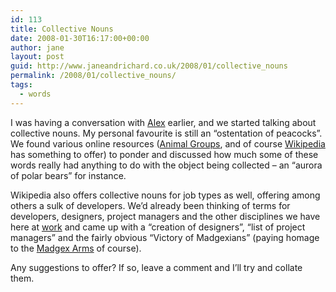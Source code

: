 ```yaml
---
id: 113
title: Collective Nouns
date: 2008-01-30T16:17:00+00:00
author: jane
layout: post
guid: http://www.janeandrichard.co.uk/2008/01/collective_nouns
permalink: /2008/01/collective_nouns/
tags:
  - words
---
```

I was having a conversation with [Alex](http://beautyandruin.com/monkeys/) earlier, and we started talking about collective nouns. My personal favourite is still an &#8220;ostentation of peacocks&#8221;. We found various online resources ([Animal Groups](http://www.thealmightyguru.com/Pointless/AnimalGroups.html), and of course [Wikipedia](http://en.wikipedia.org/wiki/List_of_collective_nouns_by_subject_A-H) has something to offer) to ponder and discussed how much some of these words really had anything to do with the object being collected &#8211; an &#8220;aurora of polar bears&#8221; for instance.

Wikipedia also offers collective nouns for job types as well, offering among others a sulk of developers. We&#8217;d already been thinking of terms for developers, designers, project managers and the other disciplines we have here at [work](http://www.madgex.com) and came up with a &#8220;creation of designers&#8221;, &#8220;list of project managers&#8221; and the fairly obvious &#8220;Victory of Madgexians&#8221; (paying homage to the [Madgex Arms](http://ultimatepubguide.com/pubs/info.phtml?pub_id=151) of course).

Any suggestions to offer? If so, leave a comment and I&#8217;ll try and collate them.